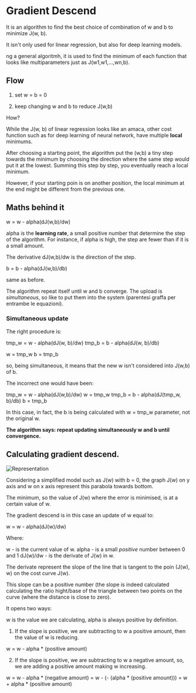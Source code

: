 # Gradient Descend

It is an algorithm to find the best choice of combination of w and b to minimize J(w, b).

It isn't only used for linear regression, but also for deep learning models.

ng a general algoritmh, it is used to find the minimum of each function that looks like multiparameters just as J(w1,w1,...,wn,b).

## Flow

1. set w = b = 0

2. keep changing w and b to reduce J(w,b)

How?

While the J(w, b) of linear regression looks like an amaca, other cost function such as for deep learning of neural network, have multiple **local** minimums.

After choosing a starting point, the algorithm put the (w,b) a tiny step towards the minimum by choosing the direction where the same step would put it at the lowest. Summing this step by step, you eventually reach a local minimum.

However, if your starting poin is on another position, the local minimum at the end might be different from the previous one.

## Maths behind it

w =  w - alpha(dJ(w,b)/dw)

alpha is the **learning rate**, a small positive number that determine the step of the algorithm. For instance, if alpha is high, the step are fewer than if it is a small amount.

The derivative dJ(w,b)/dw is the direction of the step.

b = b - alpha(dJ(w,b)/db)

same as before.

The algorithm repeat itself until w and b converge. The upload is _simultaneous_, so like to put them into the system (parentesi graffa per entrambe le equazioni).

### Simultaneous update

The right procedure is:

tmp_w = w - alpha(dJ(w, b)/dw)
tmp_b = b - alpha(dJ(w, b)/db)

w = tmp_w
b = tmp_b

so, being simultaneous, it means that the new w isn't considered into J(w,b) of b.

The incorrect one would have been:

tmp_w = w - alpha(dJ(w,b)/dw)
w = tmp_w
tmp_b = b - alpha(dJ(tmp_w, b)/db)
b = tmp_b

In this case, in fact, the b is being calculated with w = tmp_w parameter, not the original w.

**The algorithm says: repeat updating simultaneously w and b until convergence.**

## Calculating gradient descend.

![Representation](../assets/gradient_descend_slope.png)

Considering a simplified model such as J(w) with b = 0, the graph J(w) on y axis and w on x axis represent this parabola towards bottom.

The minimum, so the value of J(w) where the error is minimised, is at a certain value of w.

The gradient descend is in this case an update of w equal to:

w = w - alpha(dJ(w)/dw)

Where:

w - is the current value of w.
alpha - is a small _positive_ number between 0 and 1
dJ(w)/dw - is the derivate of J(w) in w.

The derivate represent the slope of the line that is tangent to the poin (J(w), w) on the cost curve J(w).

This slope can be a positive number (the slope is indeed calculated calculating the ratio hight/base of the triangle between two points on the curve (where the distance is close to zero).

It opens two ways:

w is the value we are calculating, alpha is always positive by definition.

1. If the slope is positive, we are subtracting to w a positive amount, then the value of w is reducing.

w = w - alpha * (positive amount)

2. If the slope is positive, we are subtracting to w a negative amount, so, we are adding a positive amount making w increasing.


w = w - alpha * (negative amount) = w - (- (alpha * (positive amount))) = w + alpha * (positive amount)



